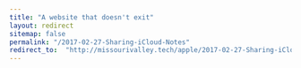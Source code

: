 ```yaml
---
title: "A website that doesn't exit"
layout: redirect
sitemap: false
permalink: "/2017-02-27-Sharing-iCloud-Notes"
redirect_to:  "http://missourivalley.tech/apple/2017-02-27-Sharing-iCloud-Notes"
---
```

